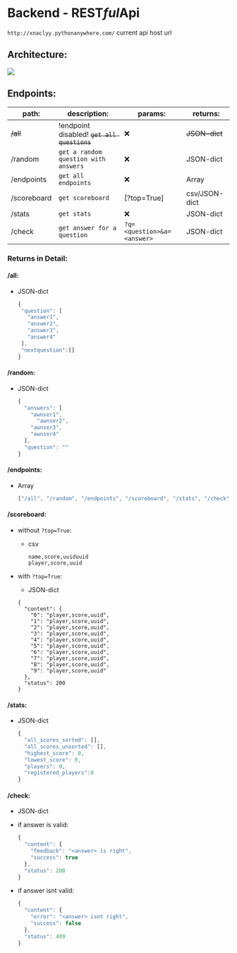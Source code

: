# Backend - REST*ful*Api

`http://xnaclyy.pythonanywhere.com/` current api host url
## Architecture:
<img src="https://cdn.discordapp.com/attachments/568847750226116609/755449269149761746/Untitled_Diagram.png" />


## Endpoints:

| path:       | description:                                | params:                    | returns:      |
| ----------- | ------------------------------------------- | -------------------------- | ------------- |
| ~~/all~~    | !endpoint disabled! ~~`get all questions`~~ | :x:                        | ~~JSON-dict~~ |
| /random     | `get a random question with answers`        | :x:                        | JSON-dict     |
| /endpoints  | `get all endpoints`                         | :x:                        | Array         |
| /scoreboard | `get scoreboard`                            | [?top=True]                | csv/JSON-dict |
| /stats      | `get stats`                                 | :x:                        | JSON-dict     |
| /check      | `get answer for a question`                 | `?q=<question>&a=<answer>` | JSON-dict     |

### Returns in Detail:

#### /all:

-   JSON-dict

    ```js
    {
     "question": [
       "answer1",
       "answer2",
       "answer3",
       "answer4"
     ],
     "nextquestion":[]
    }
    ```

#### /random:

-   JSON-dict

    ```js
    {
      "answers": [
      	"awnser1",
    	  "awnser2",
        "awnser3",
        "awnser4"
      ],
      "question": ""
    }
    ```

#### /endpoints:

-   Array

    ```js
    ["/all", "/random", "/endpoints", "/scoreboard", "/stats", "/check"];
    ```

#### /scoreboard:

-   without `?top=True`:

    -   csv

        ```
        name,score,uuiduuid
        player,score,uuid
        ```

-   with `?top=True`:

    -   JSON-dict

    ```
    {
      "content": {
        "0": "player,score,uuid",
        "1": "player,score,uuid",
        "2": "player,score,uuid",
        "3": "player,score,uuid",
        "4": "player,score,uuid",
        "5": "player,score,uuid",
        "6": "player,score,uuid",
        "7": "player,score,uuid",
        "8": "player,score,uuid",
        "9": "player,score,uuid"
      },
      "status": 200
    }
    ```

#### /stats:

-   JSON-dict

    ```js
    {
      "all_scores_sorted": [],
      "all_scores_unsorted": [],
      "highest_score": 0,
      "lowest_score": 0,
      "players": 0,
      "registered_players":0
    }
    ```

#### /check:

-   JSON-dict

-   if answer is valid:

    ```js
    {
      "content": {
        "feedback": "<answer> is right",
        "success": true
      },
      "status": 200
    }
    ```

-   if answer isnt valid:

    ```js
    {
      "content": {
        "error": "<answer> isnt right",
        "success": false
      },
      "status": 409
    }
    ```
